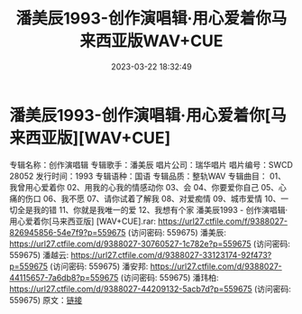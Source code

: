 ﻿---
title: 潘美辰1993-创作演唱辑·用心爱着你马来西亚版WAV+CUE
date: 2023-03-22 18:32:49
categories: WAV车载音乐、镜像
tags: 华语中文
---
# 潘美辰1993-创作演唱辑·用心爱着你[马来西亚版][WAV+CUE]

专辑名称：创作演唱辑
专辑歌手：潘美辰
唱片公司：瑞华唱片
唱片编号：SWCD 28052
发行时间：1993
专辑语种：国语
专辑品质：整轨WAV
专辑曲目：
01、我曾用心爱着你
02、用我的心我的情感动你
03、会
04、你要爱你自己
05、心痛的伤口
06、我不愿
07、请你试着了解我
08、对爱痴情
09、城市爱情
10、一切全是我的错
11、你就是我唯一的爱
12、我想有个家
潘美辰1993 - 创作演唱辑·用心爱着你[马来西亚版] [WAV+CUE].rar: https://url27.ctfile.com/f/9388027-826945856-54e7f9?p=559675
(访问密码: 559675)
潘美辰: https://url27.ctfile.com/d/9388027-30760527-1c782e?p=559675
(访问密码: 559675)
潘越云: https://url27.ctfile.com/d/9388027-33123174-92f473?p=559675
(访问密码: 559675)
潘安邦: https://url27.ctfile.com/d/9388027-44115657-7a6db8?p=559675
(访问密码: 559675)
潘玮柏: https://url27.ctfile.com/d/9388027-44209132-5acb7d?p=559675
(访问密码: 559675)
原文：[链接](https://blog.sina.com.cn/s/blog_1647c7e760103113h.html)